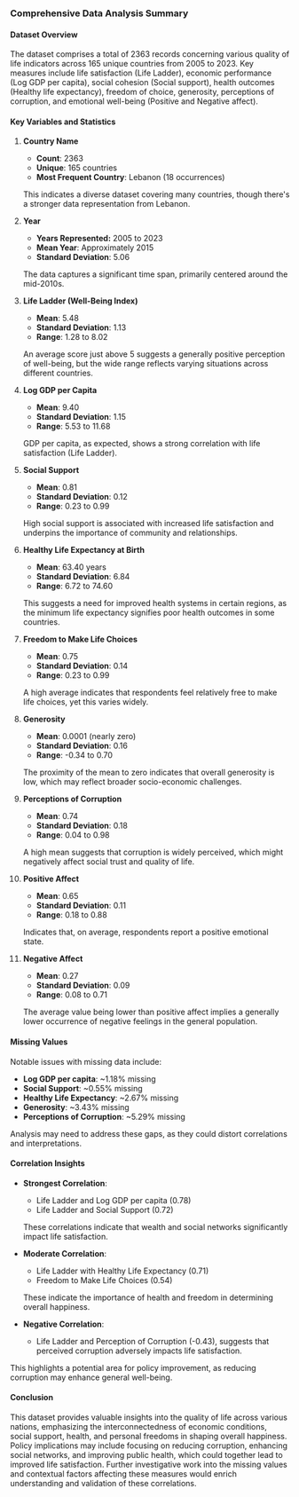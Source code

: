 ### Comprehensive Data Analysis Summary

#### Dataset Overview
The dataset comprises a total of 2363 records concerning various quality of life indicators across 165 unique countries from 2005 to 2023. Key measures include life satisfaction (Life Ladder), economic performance (Log GDP per capita), social cohesion (Social support), health outcomes (Healthy life expectancy), freedom of choice, generosity, perceptions of corruption, and emotional well-being (Positive and Negative affect).

#### Key Variables and Statistics

1. **Country Name**
   - **Count**: 2363
   - **Unique**: 165 countries
   - **Most Frequent Country**: Lebanon (18 occurrences)
   
   This indicates a diverse dataset covering many countries, though there's a stronger data representation from Lebanon.

2. **Year**
   - **Years Represented:** 2005 to 2023
   - **Mean Year**: Approximately 2015
   - **Standard Deviation**: 5.06
   
   The data captures a significant time span, primarily centered around the mid-2010s.

3. **Life Ladder (Well-Being Index)**
   - **Mean**: 5.48
   - **Standard Deviation**: 1.13
   - **Range**: 1.28 to 8.02
   
   An average score just above 5 suggests a generally positive perception of well-being, but the wide range reflects varying situations across different countries.

4. **Log GDP per Capita**
   - **Mean**: 9.40
   - **Standard Deviation**: 1.15
   - **Range**: 5.53 to 11.68
   
   GDP per capita, as expected, shows a strong correlation with life satisfaction (Life Ladder).

5. **Social Support**
   - **Mean**: 0.81
   - **Standard Deviation**: 0.12
   - **Range**: 0.23 to 0.99
   
   High social support is associated with increased life satisfaction and underpins the importance of community and relationships.

6. **Healthy Life Expectancy at Birth**
   - **Mean**: 63.40 years 
   - **Standard Deviation**: 6.84
   - **Range**: 6.72 to 74.60
   
   This suggests a need for improved health systems in certain regions, as the minimum life expectancy signifies poor health outcomes in some countries.

7. **Freedom to Make Life Choices**
   - **Mean**: 0.75
   - **Standard Deviation**: 0.14
   - **Range**: 0.23 to 0.99
   
   A high average indicates that respondents feel relatively free to make life choices, yet this varies widely.

8. **Generosity**
   - **Mean**: 0.0001 (nearly zero)
   - **Standard Deviation**: 0.16
   - **Range**: -0.34 to 0.70
   
   The proximity of the mean to zero indicates that overall generosity is low, which may reflect broader socio-economic challenges.

9. **Perceptions of Corruption**
   - **Mean**: 0.74
   - **Standard Deviation**: 0.18
   - **Range**: 0.04 to 0.98
   
   A high mean suggests that corruption is widely perceived, which might negatively affect social trust and quality of life.

10. **Positive Affect**
    - **Mean**: 0.65
    - **Standard Deviation**: 0.11
    - **Range**: 0.18 to 0.88

    Indicates that, on average, respondents report a positive emotional state.

11. **Negative Affect**
    - **Mean**: 0.27
    - **Standard Deviation**: 0.09
    - **Range**: 0.08 to 0.71
   
    The average value being lower than positive affect implies a generally lower occurrence of negative feelings in the general population.

#### Missing Values
Notable issues with missing data include:
- **Log GDP per capita**: ~1.18% missing
- **Social Support**: ~0.55% missing
- **Healthy Life Expectancy**: ~2.67% missing
- **Generosity**: ~3.43% missing
- **Perceptions of Corruption**: ~5.29% missing
  
Analysis may need to address these gaps, as they could distort correlations and interpretations.

#### Correlation Insights
- **Strongest Correlation**: 
  - Life Ladder and Log GDP per capita (0.78)
  - Life Ladder and Social Support (0.72)
  
  These correlations indicate that wealth and social networks significantly impact life satisfaction.

- **Moderate Correlation**: 
  - Life Ladder with Healthy Life Expectancy (0.71)
  - Freedom to Make Life Choices (0.54)
  
  These indicate the importance of health and freedom in determining overall happiness.

- **Negative Correlation**: 
  - Life Ladder and Perception of Corruption (-0.43), suggests that perceived corruption adversely impacts life satisfaction.
  
This highlights a potential area for policy improvement, as reducing corruption may enhance general well-being.

#### Conclusion
This dataset provides valuable insights into the quality of life across various nations, emphasizing the interconnectedness of economic conditions, social support, health, and personal freedoms in shaping overall happiness. Policy implications may include focusing on reducing corruption, enhancing social networks, and improving public health, which could together lead to improved life satisfaction. Further investigative work into the missing values and contextual factors affecting these measures would enrich understanding and validation of these correlations.
